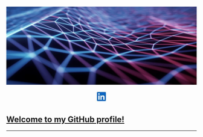 [![Header](icons/header.jpg "Header")]()

<p align="center">
  <a href="https://www.linkedin.com/in/dennis-breuer-838260134/"><img height="30" src="icons/linkedin_icon.JPG"</a>
</p>

## Welcome to my GitHub profile!



<hr>
<!--
**dennisb1239/dennisb1239** is a ✨ _special_ ✨ repository because its `README.md` (this file) appears on your GitHub profile.



Here are some ideas to get you started:

- 🔭 I’m currently working on ...
- 🌱 I’m currently learning ...
- 👯 I’m looking to collaborate on ...
- 🤔 I’m looking for help with ...
- 💬 Ask me about ...
- 📫 How to reach me: ...
- 😄 Pronouns: ...
- ⚡ Fun fact: ...
-->
